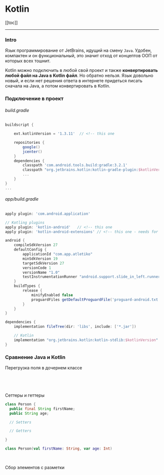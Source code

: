 # Kotlin 

[[toc]]

---

### Intro
Язык программирование от JetBrains, идущий на смену `Java`. Удобен, компактен и он функциональный, это значит отход от концептов ООП от которых всех тошнит.
                   
Kotlin можно подключить в любой свой проект и также **конвертировать любой файл на Java в Kotlin файл**. Но обратно нельзя. Язык довольно новый, и если нет решения ответа в интернете придеться писать сначала на Java, а потом конвертировать в Kotlin.


### Подключение в проект
###### build.gradle
```gradle
buildscript {

    ext.kotlinVersion = '1.3.11'  // <!-- this one 

    repositories {
        google()
        jcenter()
    }
    dependencies {
        classpath 'com.android.tools.build:gradle:3.2.1'
        classpath "org.jetbrains.kotlin:kotlin-gradle-plugin:$kotlinVersion" // <!-- this one 
        ...                
    }
}
...
```

###### app/build.gradle
```gradle
apply plugin: 'com.android.application'

// Kotling plugins
apply plugin: 'kotlin-android'   // <!-- this one
apply plugin: 'kotlin-android-extensions' // <!-- this one - needs for using view.nameTv = ...,  instead of findViewByid(...)

android {
    compileSdkVersion 27
    defaultConfig {
        applicationId "com.app.atletiko"
        minSdkVersion 19
        targetSdkVersion 27
        versionCode 1
        versionName "1.0"
        testInstrumentationRunner "android.support.slide_in_left.runner.AndroidJUnitRunner"
    }
    buildTypes {
        release {
            minifyEnabled false
            proguardFiles getDefaultProguardFile('proguard-android.txt'), 'proguard-rules.pro'
        }
    }
}

dependencies {
    implementation fileTree(dir: 'libs', include: ['*.jar'])

    // Kotlin 
    implementation "org.jetbrains.kotlin:kotlin-stdlib:$kotlinVersion" // <!-- this one
}
```

### Сравнение Java и Kotlin

Перегрузка поля в дочернем классе
```Java 
```
```Kotlin
```
<br>


Сеттеры и геттеры
```java
class Person {
  public final String firstName;
  public String age;

  // Setters

  // Getters

} 
```
```kt
class Person(val firstName: String, var age: Int) 
```
<br>


Сбор элементов с разметки
```java 
```

```kt
```
